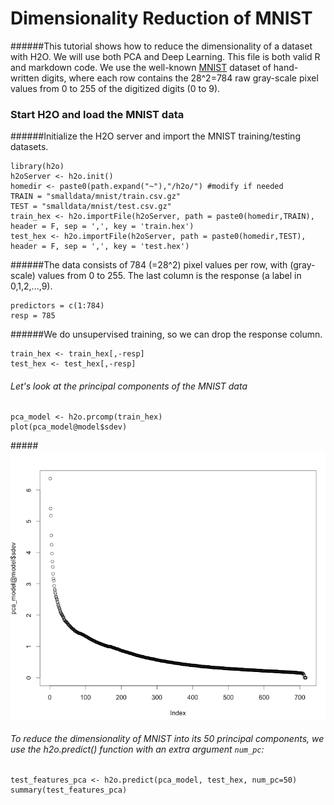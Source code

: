 # Dimensionality Reduction of MNIST

######This tutorial shows how to reduce the dimensionality of a dataset with H2O. We will use both PCA and Deep Learning. This file is both valid R and markdown code. We use the well-known [MNIST](http://yann.lecun.com/exdb/mnist/) dataset of hand-written digits, where each row contains the 28^2=784 raw gray-scale pixel values from 0 to 255 of the digitized digits (0 to 9). 

### Start H2O and load the MNIST data

######Initialize the H2O server and import the MNIST training/testing datasets.

    library(h2o)
    h2oServer <- h2o.init()
    homedir <- paste0(path.expand("~"),"/h2o/") #modify if needed
    TRAIN = "smalldata/mnist/train.csv.gz"
    TEST = "smalldata/mnist/test.csv.gz"
    train_hex <- h2o.importFile(h2oServer, path = paste0(homedir,TRAIN), header = F, sep = ',', key = 'train.hex')
    test_hex <- h2o.importFile(h2oServer, path = paste0(homedir,TEST), header = F, sep = ',', key = 'test.hex')
 
######The data consists of 784 (=28^2) pixel values per row, with (gray-scale) values from 0 to 255. The last column is the response (a label in 0,1,2,...,9).
 
    predictors = c(1:784)
    resp = 785

######We do unsupervised training, so we can drop the response column.

    train_hex <- train_hex[,-resp]
    test_hex <- test_hex[,-resp]

###### Let's look at the principal components of the MNIST data

    pca_model <- h2o.prcomp(train_hex)
    plot(pca_model@model$sdev)

#####![](images/mnist_pca_sdev.png)
    
###### To reduce the dimensionality of MNIST into its 50 principal components, we use the h2o.predict() function with an extra argument `num_pc`:

    test_features_pca <- h2o.predict(pca_model, test_hex, num_pc=50)
    summary(test_features_pca)
    
